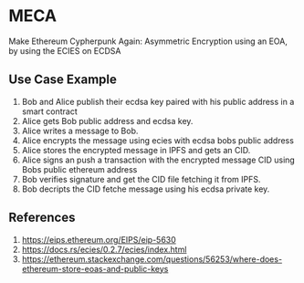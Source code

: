 # MECA

Make Ethereum Cypherpunk Again: Asymmetric Encryption using an EOA, by using the ECIES on ECDSA

## Use Case Example
1. Bob and Alice publish their ecdsa key paired with his public address in a smart contract
2. Alice gets Bob public address and  ecdsa key.
3. Alice writes a message to Bob.
4. Alice encrypts the message using ecies with ecdsa bobs public address
5. Alice stores the encrypted message in IPFS and gets an CID.
6. Alice signs an push a transaction with the encrypted message CID using Bobs public ethereum address
7. Bob verifies signature and get the CID file fetching it from IPFS.
8. Bob decripts the CID fetche message using his ecdsa private key.

## References

1. https://eips.ethereum.org/EIPS/eip-5630
2. https://docs.rs/ecies/0.2.7/ecies/index.html
3. https://ethereum.stackexchange.com/questions/56253/where-does-ethereum-store-eoas-and-public-keys
